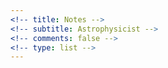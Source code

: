```yaml
---
<!-- title: Notes -->
<!-- subtitle: Astrophysicist -->
<!-- comments: false -->
<!-- type: list -->
---
```


